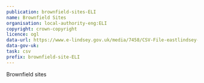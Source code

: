 ```yaml
---
publication: brownfield-sites-ELI
name: Brownfield Sites
organisation: local-authority-eng:ELI
copyright: crown-copyright
licence: ogl
data-url: https://www.e-lindsey.gov.uk/media/7458/CSV-File-eastlindsey-brownfieldregister-2017-05-22-rev1/CSV/eastlindsey_brownfieldregister_2017-05-22_rev1.csv
data-gov-uk: 
task: csv
prefix: brownfield-site-ELI
---
```


Brownfield sites

